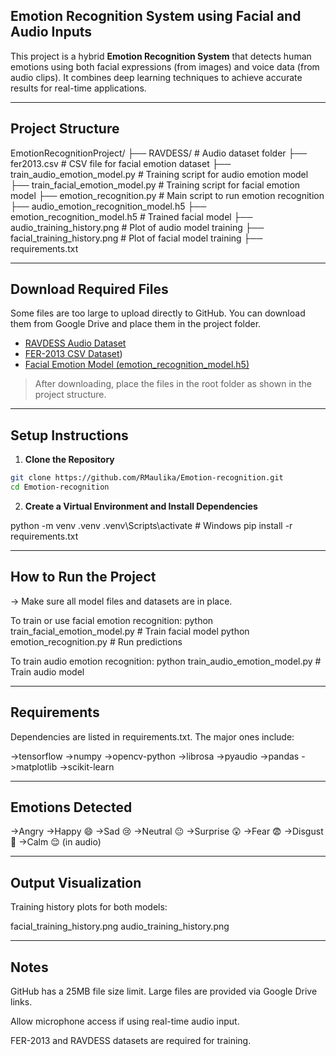 ## Emotion Recognition System using Facial and Audio Inputs

This project is a hybrid **Emotion Recognition System** that detects human emotions using both facial expressions (from images) and voice data (from audio clips). It combines deep learning techniques to achieve accurate results for real-time applications.

-----------------------------------------

##  Project Structure

EmotionRecognitionProject/
├── RAVDESS/ # Audio dataset folder
├── fer2013.csv # CSV file for facial emotion dataset
├── train_audio_emotion_model.py # Training script for audio emotion model
├── train_facial_emotion_model.py # Training script for facial emotion model
├── emotion_recognition.py # Main script to run emotion recognition
├── audio_emotion_recognition_model.h5
├── emotion_recognition_model.h5 # Trained facial model
├── audio_training_history.png # Plot of audio model training
├── facial_training_history.png # Plot of facial model training
├── requirements.txt

-----------------------------------------

##  Download Required Files

Some files are too large to upload directly to GitHub. You can download them from Google Drive and place them in the project folder.

-  [RAVDESS Audio Dataset](https://drive.google.com/drive/folders/1Hxq_blmHjSOcylV-ELaA_YtD8UDvNqcy?usp=drive_link)
-  [FER-2013 CSV Dataset](https://drive.google.com/file/d/1hHfIl5PFYmac9iMULE3jAbclE_YcWabe/view?usp=drive_link))
-  [Facial Emotion Model (emotion_recognition_model.h5)](https://drive.google.com/file/d/1eyCUsg4sOqxGQDYpXrEaoDrIiFI4-sHC/view?usp=drive_link)

>  After downloading, place the files in the root folder as shown in the project structure.

-----------------------------------------

##  Setup Instructions

1. **Clone the Repository**

```bash
git clone https://github.com/RMaulika/Emotion-recognition.git
cd Emotion-recognition
```
2. **Create a Virtual Environment and Install Dependencies**

python -m venv .venv
.venv\Scripts\activate   # Windows
pip install -r requirements.txt

-----------------------------------------

## **How to Run the Project**

-> Make sure all model files and datasets are in place.

To train or use facial emotion recognition:
python train_facial_emotion_model.py     # Train facial model
python emotion_recognition.py            # Run predictions

To train audio emotion recognition:
python train_audio_emotion_model.py      # Train audio model

-----------------------------------------

## **Requirements**

Dependencies are listed in requirements.txt. The major ones include:

->tensorflow
->numpy
->opencv-python
->librosa
->pyaudio
->pandas
->matplotlib
->scikit-learn

-----------------------------------------

## **Emotions Detected**
->Angry 
->Happy 😄
->Sad 😢
->Neutral 😐
->Surprise 😲
->Fear 😨
->Disgust 🤢
->Calm 😌 (in audio)

-----------------------------------------

## **Output Visualization**
Training history plots for both models:

facial_training_history.png
audio_training_history.png

-----------------------------------------

## **Notes**
GitHub has a 25MB file size limit. Large files are provided via Google Drive links.

Allow microphone access if using real-time audio input.

FER-2013 and RAVDESS datasets are required for training.

